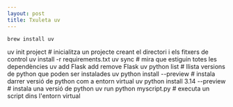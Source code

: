```yaml
---
layout: post
title: Txuleta uv
---
```


`brew install uv`

uv init project # inicialitza un projecte creant el directori i els fitxers de control
uv install -r requirements.txt 
uv sync # mira que estiguin totes les dependències
uv add Flask
add remove Flask
uv python list  # llista versions de python que poden ser instalades
uv python install --preview   # instala darrer versió de python com a entorn virtual
uv python install 3.14 --preview   # instala una versió de python 
uv run python myscript.py # executa un script dins l'entorn virtual

